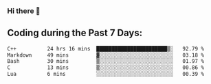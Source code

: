 ### Hi there 🌱

## Coding during the Past 7 Days:
<!--START_SECTION:waka-->

```txt
C++          24 hrs 16 mins  ███████████████████████▒░   92.79 %
Markdown     49 mins         ▓░░░░░░░░░░░░░░░░░░░░░░░░   03.18 %
Bash         30 mins         ▒░░░░░░░░░░░░░░░░░░░░░░░░   01.97 %
C            13 mins         ▒░░░░░░░░░░░░░░░░░░░░░░░░   00.86 %
Lua          6 mins          ░░░░░░░░░░░░░░░░░░░░░░░░░   00.39 %
```

<!--END_SECTION:waka-->
<!--
**Dieg0raf/Dieg0raf** is a ✨ _special_ ✨ repository because its `README.md` (this file) appears on your GitHub profile.

Here are some ideas to get you started:

- 🔭 I’m currently working on ...
- 🌱 I’m currently learning ...
- 👯 I’m looking to collaborate on ...
- 🤔 I’m looking for help with ...
- 💬 Ask me about ...
- 📫 How to reach me: ...
- 😄 Pronouns: ...
- ⚡ Fun fact: ...
-->
